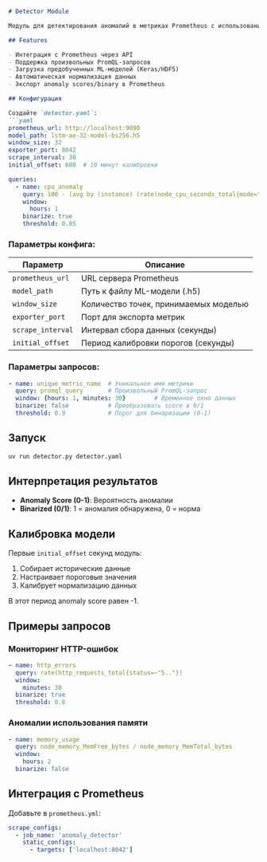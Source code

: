 ```markdown
# Detector Module

Модуль для детектирования аномалий в метриках Prometheus с использованием ML-модели.

## Features

- Интеграция с Prometheus через API
- Поддержка произвольных PromQL-запросов
- Загрузка предобученных ML-моделей (Keras/HDF5)
- Автоматическая нормализация данных
- Экспорт anomaly scores/binary в Prometheus

## Конфигурация

Создайте `detector.yaml`:
```yaml
prometheus_url: http://localhost:9090
model_path: lstm-ae-32-model-bs256.h5
window_size: 32
exporter_port: 8042
scrape_interval: 30
initial_offset: 600  # 10 минут калибровки

queries:
  - name: cpu_anomaly
    query: 100 - (avg by (instance) (rate(node_cpu_seconds_total{mode="idle"}[1m])) * 100)
    window:
      hours: 1
    binarize: true
    threshold: 0.85
```

### Параметры конфига:
| Параметр         | Описание                                |
|------------------|-----------------------------------------|
| `prometheus_url` | URL сервера Prometheus                  |
| `model_path`     | Путь к файлу ML-модели (.h5)            |
| `window_size`    | Количество точек, принимаемых моделью   |
| `exporter_port`  | Порт для экспорта метрик                |
| `scrape_interval`| Интервал сбора данных (секунды)         |
| `initial_offset` | Период калибровки порогов (секунды)     |

### Параметры запросов:
```yaml
- name: unique_metric_name  # Уникальное имя метрики
  query: promql_query       # Произвольный PromQL-запрос
  window: {hours: 1, minutes: 30}        # Временное окно данных
  binarize: false           # Преобразовать score в 0/1
  threshold: 0.9            # Порог для бинаризации (0-1)
```

## Запуск
```bash
uv run detector.py detector.yaml
```

## Интерпретация результатов
- **Anomaly Score (0-1)**: Вероятность аномалии
- **Binarized (0/1)**: 1 = аномалия обнаружена, 0 = норма

## Калибровка модели
Первые `initial_offset` секунд модуль:
1. Собирает исторические данные
2. Настраивает пороговые значения
3. Калибрует нормализацию данных

В этот период anomaly score равен -1.

## Примеры запросов
### Мониторинг HTTP-ошибок
```yaml
- name: http_errors
  query: rate(http_requests_total{status=~"5.."})
  window:
    minutes: 30
  binarize: true
  threshold: 0.8
```

### Аномалии использования памяти
```yaml
- name: memory_usage
  query: node_memory_MemFree_bytes / node_memory_MemTotal_bytes
  window:
    hours: 2
  binarize: false
```

## Интеграция с Prometheus

Добавьте в `prometheus.yml`:

```yaml
scrape_configs:
  - job_name: 'anomaly_detector'
    static_configs:
      - targets: ['localhost:8042']
```
